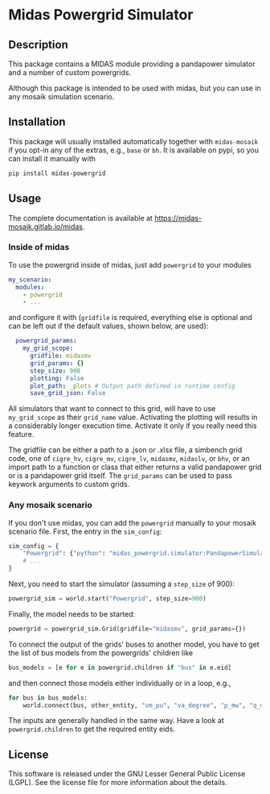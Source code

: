 # Midas Powergrid Simulator

## Description

This package contains a MIDAS module providing a pandapower simulator and a number of custom powergrids.

Although this package is intended to be used with midas, but you can use in any mosaik simulation scenario.

## Installation

This package will usually installed automatically together with `midas-mosaik` if you opt-in any of the extras, e.g., `base` or `bh`. 
It is available on pypi, so you can install it manually with

```bash
pip install midas-powergrid
```

## Usage

The complete documentation is available at https://midas-mosaik.gitlab.io/midas.

### Inside of midas

To use the powergrid inside of midas, just add `powergrid` to your modules

```yaml
my_scenario:
  modules:
    - powergrid
    - ...
```

and configure it with (`gridfile` is required, everything else is optional and can be left out if the default values, shown below, are used):


```yaml
  powergrid_params:
    my_grid_scope:
      gridfile: midasmv
      grid_params: {}
      step_size: 900
      plotting: False
      plot_path: _plots # Output path defined in runtime config
      save_grid_json: False
```

All simulators that want to connect to this grid, will have to use `my_grid_scope` as their `grid_name` value. 
Activating the plotting will results in a considerably longer execution time. 
Activate it only if you really need this feature. 

The gridfile can be either a path to a .json or .xlsx file, a simbench grid code, one of `cigre_hv`, `cigre_mv`, `cigre_lv`, `midasmv`, `midaslv`, or `bhv`, or an import path to a function or class that either returns a valid pandapower grid or is a pandapower grid itself. 
The `grid_params` can be used to pass keywork arguments to custom grids.

### Any mosaik scenario

If you don't use midas, you can add the `powergrid` manually to your mosaik scenario file. 
First, the entry in the `sim_config`:

```python
sim_config = {
    "Powergrid": {"python": "midas_powergrid.simulator:PandapowerSimulator"},
    # ...
}
```

Next, you need to start the simulator (assuming a `step_size` of 900):

```python
powergrid_sim = world.start("Powergrid", step_size=900)
```

Finally, the model needs to be started:

```python
powergrid = powergrid_sim.Grid(gridfile="midasmv", grid_params={})
```

To connect the output of the grids' buses to another model, you have to get the list of bus models from the powergrids' children like

```python
bus_models = [e for e in powergrid.children if "bus" in e.eid]
```

and then connect those models either individually or in a loop, e.g.,

```python
for bus in bus_models:
    world.connect(bus, other_entity, "vm_pu", "va_degree", "p_mw", "q_mvar")
```

The inputs are generally handled in the same way. 
Have a look at `powergrid.children` to get the required entity eids.

## License
This software is released under the GNU Lesser General Public License (LGPL). See the license file for more information about the details.